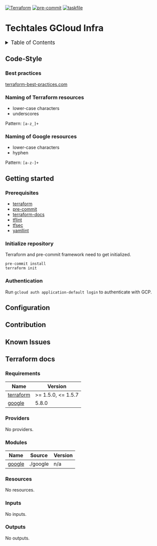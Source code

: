 <!-- markdownlint-disable MD041 -->
<!-- markdownlint-disable MD033 -->
<!-- markdownlint-disable MD028 -->

<!-- PROJECT SHIELDS -->
<!--
*** I'm using markdown "reference style" links for readability.
*** Reference links are enclosed in brackets [ ] instead of parentheses ( ).
*** See the bottom of this document for the declaration of the reference variables
*** for contributors-url, forks-url, etc. This is an optional, concise syntax you may use.
*** https://www.markdownguide.org/basic-syntax/#reference-style-links
-->

[![Terraform][terraform-shield]][terraform-url]
[![pre-commit][pre-commit-shield]][pre-commit-url]
[![taskfile][taskfile-shield]][taskfile-url]

# Techtales GCloud Infra

<details>
  <summary style="font-size:1.2em;">Table of Contents</summary>
<!-- START doctoc generated TOC please keep comment here to allow auto update -->
<!-- DON'T EDIT THIS SECTION, INSTEAD RE-RUN doctoc TO UPDATE -->

- [Code-Style](#code-style)
  - [Best practices](#best-practices)
  - [Naming of Terraform resources](#naming-of-terraform-resources)
  - [Naming of Google resources](#naming-of-google-resources)
- [Getting started](#getting-started)
  - [Prerequisites](#prerequisites)
  - [Initialize repository](#initialize-repository)
  - [Authentication](#authentication)
- [Configuration](#configuration)
- [Contribution](#contribution)
- [Known Issues](#known-issues)
- [Terraform docs](#terraform-docs)
  - [Requirements](#requirements)
  - [Providers](#providers)
  - [Modules](#modules)
  - [Resources](#resources)
  - [Inputs](#inputs)
  - [Outputs](#outputs)

<!-- END doctoc generated TOC please keep comment here to allow auto update -->
</details>

## Code-Style

### Best practices

[terraform-best-practices.com][terraform-best-practices]

### Naming of Terraform resources

- lower-case characters
- underscores

Pattern: `[a-z_]+`

### Naming of Google resources

- lower-case characters
- hyphen

Pattern: `[a-z-]+`

## Getting started

### Prerequisites

- [terraform][terraform-url]
- [pre-commit][pre-commit]
- [terraform-docs][terraform-docs]
- [tflint][tflint]
- [tfsec][tfsec-url]
- [yamllint][yamllint]

### Initialize repository

Terraform and pre-commit framework need to get initialized.

```console
pre-commit install
terraform init
```

### Authentication

Run `gcloud auth application-default login` to authenticate with GCP.

## Configuration

<!-- TBD -->

## Contribution

<!-- TBD -->

## Known Issues

<!-- TBD -->

<!-- MARKDOWN LINKS & IMAGES -->
<!-- https://www.markdownguide.org/basic-syntax/#reference-style-links -->

<!-- Links -->

[terraform-best-practices]: https://www.terraform-best-practices.com/naming
[pre-commit]: https://pre-commit.com/
[terraform-docs]: https://github.com/terraform-docs/terraform-docs
[tflint]: https://github.com/terraform-linters/tflint
[tfsec-url]: https://aquasecurity.github.io/tfsec
[yamllint]: https://github.com/adrienverge/yamllint

<!-- Badges -->

[terraform-url]: https://www.terraform.io/
[terraform-shield]: https://img.shields.io/badge/terraform-1.x-844fba?style=for-the-badge&logo=terraform
[pre-commit-url]: https://github.com/pre-commit/pre-commit
[pre-commit-shield]: https://img.shields.io/badge/pre--commit-enabled-brightgreen?logo=pre-commit&style=for-the-badge
[taskfile-url]: https://taskfile.dev/
[taskfile-shield]: https://img.shields.io/badge/taskfile-enabled-brightgreen?logo=task&style=for-the-badge

## Terraform docs

<!-- prettier-ignore-start -->
<!-- BEGIN_TF_DOCS -->
### Requirements

| Name | Version |
|------|---------|
| <a name="requirement_terraform"></a> [terraform](#requirement\_terraform) | >= 1.5.0, <= 1.5.7 |
| <a name="requirement_google"></a> [google](#requirement\_google) | 5.8.0 |

### Providers

No providers.

### Modules

| Name | Source | Version |
|------|--------|---------|
| <a name="module_google"></a> [google](#module\_google) | ./google | n/a |

### Resources

No resources.

### Inputs

No inputs.

### Outputs

No outputs.
<!-- END_TF_DOCS -->
<!-- prettier-ignore-end -->
